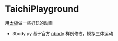 # TaichiPlayground

用[太极](https://github.com/taichi-dev/taichi)做一些好玩的动画

* 3body.py 基于官方 [nbody](https://github.com/taichi-dev/taichi/blob/master/python/taichi/examples/simulation/nbody.py) 样例修改，模拟三体运动
